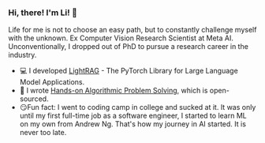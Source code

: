 ### Hi, there! I'm Li! :wave:
Life for me is not to choose an easy path, but to constantly challenge myself with the unknown. Ex Computer Vision Research Scientist at Meta AI. Unconventionally, I dropped out of PhD to pursue a research career in the industry.
<!---* :computer: I developed a [continual learning framework for few-shot object detection](https://github.com/facebookresearch/sylph-few-shot-detection).--->
* :computer: I developed [LightRAG](https://github.com/SylphAI-Inc/LightRAG) - The PyTorch Library for Large Language Model Applications.
* :memo: I wrote [Hands-on Algorithmic Problem Solving](https://github.com/liyin2015/Hands-on-Algorithmic-Problem-Solving), which is open-sourced.
* :smirk:Fun fact: I went to coding camp in college and sucked at it. It was only until my first full-time job as a software engineer, I started to learn ML on my own from Andrew Ng. That's how my journey in AI started. It is never too late.
<!---https://www.webfx.com/tools/emoji-cheat-sheet/*/--->


